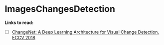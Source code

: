 # ImagesChangesDetection

**Links to read:**

- [ ] [ChangeNet: A Deep Learning Architecture for Visual Change Detection, ECCV 2018](itemhttps://openaccess.thecvf.com/content_ECCVW_2018/papers/11130/Varghese_ChangeNet_A_Deep_Learning_Architecture_for_Visual_Change_Detection_ECCVW_2018_paper.pdf)
